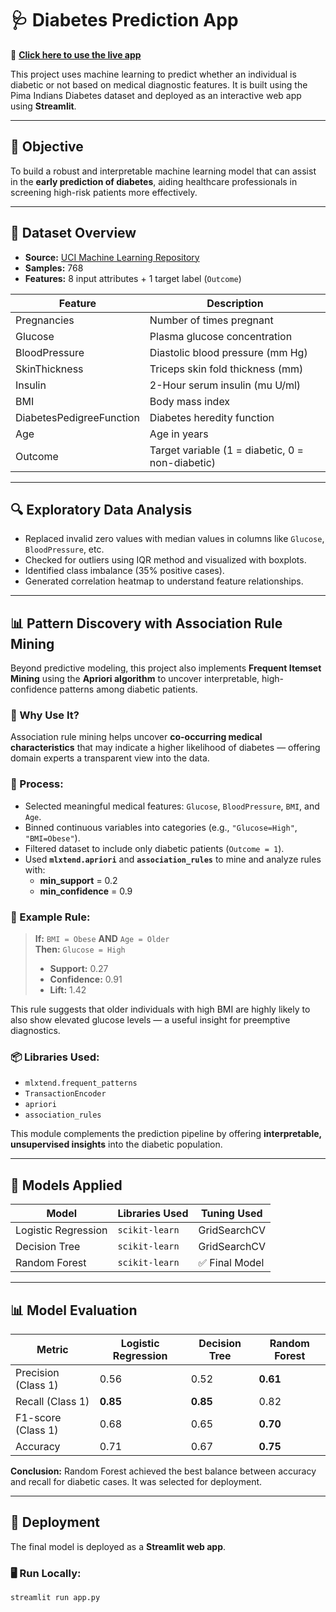 # 🩺 Diabetes Prediction App

🎯 **[Click here to use the live app](https://diabetes-prediction-app-c2jq6gax9fprfqicwnusbj.streamlit.app/)**

This project uses machine learning to predict whether an individual is diabetic or not based on medical diagnostic features. It is built using the Pima Indians Diabetes dataset and deployed as an interactive web app using **Streamlit**.

---

## 📌 Objective

To build a robust and interpretable machine learning model that can assist in the **early prediction of diabetes**, aiding healthcare professionals in screening high-risk patients more effectively.

---

## 📂 Dataset Overview

- **Source:** [UCI Machine Learning Repository](https://archive.ics.uci.edu/ml/datasets/Pima+Indians+Diabetes)
- **Samples:** 768
- **Features:** 8 input attributes + 1 target label (`Outcome`)

| Feature                 | Description                                      |
|------------------------|--------------------------------------------------|
| Pregnancies            | Number of times pregnant                         |
| Glucose                | Plasma glucose concentration                     |
| BloodPressure          | Diastolic blood pressure (mm Hg)                 |
| SkinThickness          | Triceps skin fold thickness (mm)                 |
| Insulin                | 2-Hour serum insulin (mu U/ml)                   |
| BMI                    | Body mass index                                  |
| DiabetesPedigreeFunction | Diabetes heredity function                     |
| Age                    | Age in years                                     |
| Outcome                | Target variable (1 = diabetic, 0 = non-diabetic) |

---

## 🔍 Exploratory Data Analysis

- Replaced invalid zero values with median values in columns like `Glucose`, `BloodPressure`, etc.
- Checked for outliers using IQR method and visualized with boxplots.
- Identified class imbalance (35% positive cases).
- Generated correlation heatmap to understand feature relationships.

---

## 📊 Pattern Discovery with Association Rule Mining

Beyond predictive modeling, this project also implements **Frequent Itemset Mining** using the **Apriori algorithm** to uncover interpretable, high-confidence patterns among diabetic patients.

### 🔎 Why Use It?
Association rule mining helps uncover **co-occurring medical characteristics** that may indicate a higher likelihood of diabetes — offering domain experts a transparent view into the data.

### 🧮 Process:

- Selected meaningful medical features: `Glucose`, `BloodPressure`, `BMI`, and `Age`.
- Binned continuous variables into categories (e.g., `"Glucose=High"`, `"BMI=Obese"`).
- Filtered dataset to include only diabetic patients (`Outcome = 1`).
- Used **`mlxtend.apriori`** and **`association_rules`** to mine and analyze rules with:
  - **min_support** = 0.2
  - **min_confidence** = 0.9

### 📌 Example Rule:
> **If:** `BMI = Obese` **AND** `Age = Older`  
> **Then:** `Glucose = High`  
> - **Support:** 0.27  
> - **Confidence:** 0.91  
> - **Lift:** 1.42

This rule suggests that older individuals with high BMI are highly likely to also show elevated glucose levels — a useful insight for preemptive diagnostics.

### 📦 Libraries Used:
- `mlxtend.frequent_patterns`
- `TransactionEncoder`
- `apriori`
- `association_rules`

This module complements the prediction pipeline by offering **interpretable, unsupervised insights** into the diabetic population.

---

## 🧠 Models Applied

| Model                 | Libraries Used       | Tuning Used          |
|----------------------|----------------------|----------------------|
| Logistic Regression  | `scikit-learn`       | GridSearchCV         |
| Decision Tree        | `scikit-learn`       | GridSearchCV         |
| Random Forest        | `scikit-learn`       | ✅ Final Model |

---

## 📊 Model Evaluation

| Metric              | Logistic Regression | Decision Tree | Random Forest |
|---------------------|---------------------|----------------|----------------|
| Precision (Class 1) | 0.56                | 0.52           | **0.61**       |
| Recall (Class 1)    | **0.85**            | **0.85**       | 0.82           |
| F1-score (Class 1)  | 0.68                | 0.65           | **0.70**       |
| Accuracy            | 0.71                | 0.67           | **0.75**       |

**Conclusion:** Random Forest achieved the best balance between accuracy and recall for diabetic cases. It was selected for deployment.

---

## 🚀 Deployment

The final model is deployed as a **Streamlit web app**.

### 🖥️ Run Locally:

```bash
streamlit run app.py
